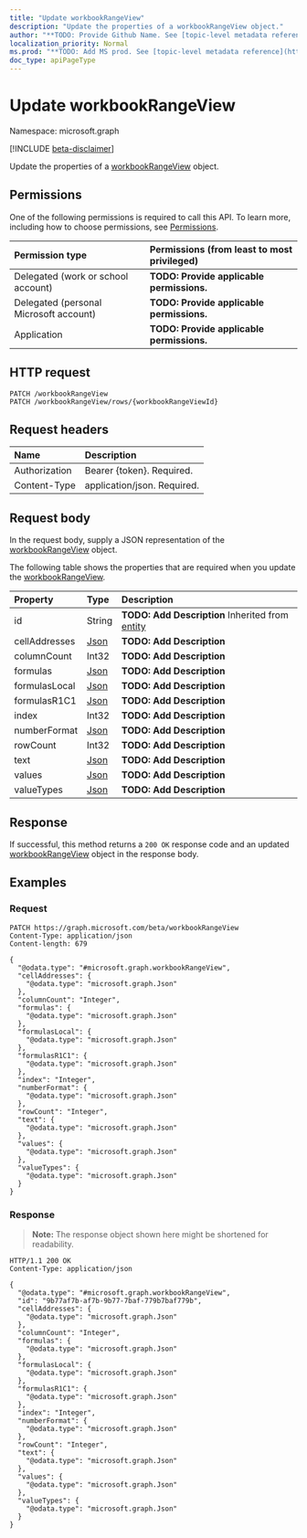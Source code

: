 ```yaml
---
title: "Update workbookRangeView"
description: "Update the properties of a workbookRangeView object."
author: "**TODO: Provide Github Name. See [topic-level metadata reference](https://msgo.azurewebsites.net/add/document/guidelines/metadata.html#topic-level-metadata)**"
localization_priority: Normal
ms.prod: "**TODO: Add MS prod. See [topic-level metadata reference](https://msgo.azurewebsites.net/add/document/guidelines/metadata.html#topic-level-metadata)**"
doc_type: apiPageType
---
```


# Update workbookRangeView
Namespace: microsoft.graph

[!INCLUDE [beta-disclaimer](../../includes/beta-disclaimer.md)]

Update the properties of a [workbookRangeView](../resources/workbookrangeview.md) object.

## Permissions
One of the following permissions is required to call this API. To learn more, including how to choose permissions, see [Permissions](/graph/permissions-reference).

|Permission type|Permissions (from least to most privileged)|
|:---|:---|
|Delegated (work or school account)|**TODO: Provide applicable permissions.**|
|Delegated (personal Microsoft account)|**TODO: Provide applicable permissions.**|
|Application|**TODO: Provide applicable permissions.**|

## HTTP request

<!-- {
  "blockType": "ignored"
}
-->
``` http
PATCH /workbookRangeView
PATCH /workbookRangeView/rows/{workbookRangeViewId}
```

## Request headers
|Name|Description|
|:---|:---|
|Authorization|Bearer {token}. Required.|
|Content-Type|application/json. Required.|

## Request body
In the request body, supply a JSON representation of the [workbookRangeView](../resources/workbookrangeview.md) object.

The following table shows the properties that are required when you update the [workbookRangeView](../resources/workbookrangeview.md).

|Property|Type|Description|
|:---|:---|:---|
|id|String|**TODO: Add Description** Inherited from [entity](../resources/entity.md)|
|cellAddresses|[Json](../resources/json.md)|**TODO: Add Description**|
|columnCount|Int32|**TODO: Add Description**|
|formulas|[Json](../resources/json.md)|**TODO: Add Description**|
|formulasLocal|[Json](../resources/json.md)|**TODO: Add Description**|
|formulasR1C1|[Json](../resources/json.md)|**TODO: Add Description**|
|index|Int32|**TODO: Add Description**|
|numberFormat|[Json](../resources/json.md)|**TODO: Add Description**|
|rowCount|Int32|**TODO: Add Description**|
|text|[Json](../resources/json.md)|**TODO: Add Description**|
|values|[Json](../resources/json.md)|**TODO: Add Description**|
|valueTypes|[Json](../resources/json.md)|**TODO: Add Description**|



## Response

If successful, this method returns a `200 OK` response code and an updated [workbookRangeView](../resources/workbookrangeview.md) object in the response body.

## Examples

### Request
<!-- {
  "blockType": "request",
  "name": "update_workbookrangeview"
}
-->
``` http
PATCH https://graph.microsoft.com/beta/workbookRangeView
Content-Type: application/json
Content-length: 679

{
  "@odata.type": "#microsoft.graph.workbookRangeView",
  "cellAddresses": {
    "@odata.type": "microsoft.graph.Json"
  },
  "columnCount": "Integer",
  "formulas": {
    "@odata.type": "microsoft.graph.Json"
  },
  "formulasLocal": {
    "@odata.type": "microsoft.graph.Json"
  },
  "formulasR1C1": {
    "@odata.type": "microsoft.graph.Json"
  },
  "index": "Integer",
  "numberFormat": {
    "@odata.type": "microsoft.graph.Json"
  },
  "rowCount": "Integer",
  "text": {
    "@odata.type": "microsoft.graph.Json"
  },
  "values": {
    "@odata.type": "microsoft.graph.Json"
  },
  "valueTypes": {
    "@odata.type": "microsoft.graph.Json"
  }
}
```


### Response
>**Note:** The response object shown here might be shortened for readability.
<!-- {
  "blockType": "response",
  "truncated": true
}
-->
``` http
HTTP/1.1 200 OK
Content-Type: application/json

{
  "@odata.type": "#microsoft.graph.workbookRangeView",
  "id": "9b77af7b-af7b-9b77-7baf-779b7baf779b",
  "cellAddresses": {
    "@odata.type": "microsoft.graph.Json"
  },
  "columnCount": "Integer",
  "formulas": {
    "@odata.type": "microsoft.graph.Json"
  },
  "formulasLocal": {
    "@odata.type": "microsoft.graph.Json"
  },
  "formulasR1C1": {
    "@odata.type": "microsoft.graph.Json"
  },
  "index": "Integer",
  "numberFormat": {
    "@odata.type": "microsoft.graph.Json"
  },
  "rowCount": "Integer",
  "text": {
    "@odata.type": "microsoft.graph.Json"
  },
  "values": {
    "@odata.type": "microsoft.graph.Json"
  },
  "valueTypes": {
    "@odata.type": "microsoft.graph.Json"
  }
}
```

